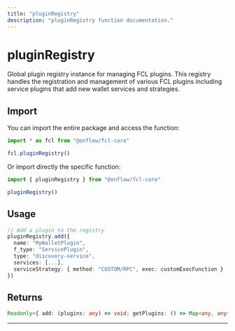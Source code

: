 ```yaml
---
title: "pluginRegistry"
description: "pluginRegistry function documentation."
---
```


<!-- THIS DOCUMENT IS AUTO-GENERATED FROM [onflow/fcl-core/src/current-user/exec-service/plugins.ts](https://github.com/onflow/fcl-js/tree/master/packages/fcl-core/src/current-user/exec-service/plugins.ts). DO NOT EDIT MANUALLY -->

# pluginRegistry

Global plugin registry instance for managing FCL plugins. This registry handles
the registration and management of various FCL plugins including service plugins that add
new wallet services and strategies.

## Import

You can import the entire package and access the function:

```typescript
import * as fcl from "@onflow/fcl-core"

fcl.pluginRegistry()
```

Or import directly the specific function:

```typescript
import { pluginRegistry } from "@onflow/fcl-core"

pluginRegistry()
```

## Usage

```typescript
// Add a plugin to the registry
pluginRegistry.add({
  name: "MyWalletPlugin",
  f_type: "ServicePlugin",
  type: "discovery-service",
  services: [...],
  serviceStrategy: { method: "CUSTOM/RPC", exec: customExecFunction }
})
```


## Returns

```typescript
Readonly<{ add: (plugins: any) => void; getPlugins: () => Map<any, any>; }>
```


---